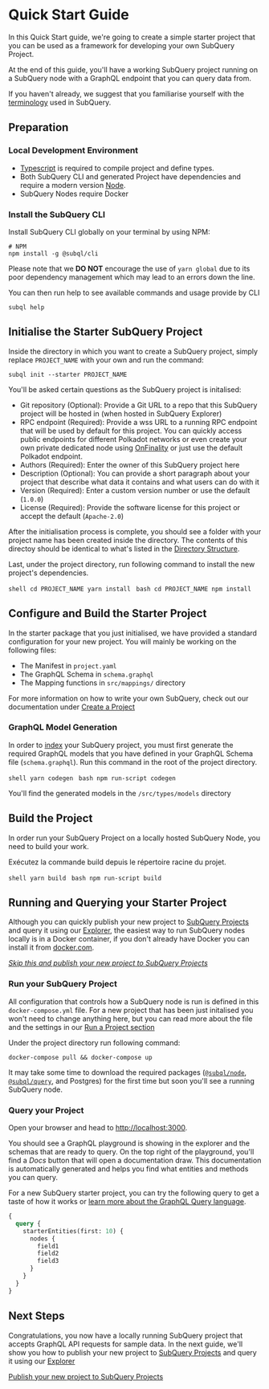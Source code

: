 # Quick Start Guide

In this Quick Start guide, we're going to create a simple starter project that you can be used as a framework for developing your own SubQuery Project.

At the end of this guide, you'll have a working SubQuery project running on a SubQuery node with a GraphQL endpoint that you can query data from.

If you haven't already, we suggest that you familiarise yourself with the [terminology](../#terminology) used in SubQuery.

## Preparation

### Local Development Environment

- [Typescript](https://www.typescriptlang.org/) is required to compile project and define types.
- Both SubQuery CLI and generated Project have dependencies and require a modern version [Node](https://nodejs.org/en/).
- SubQuery Nodes require Docker

### Install the SubQuery CLI

Install SubQuery CLI globally on your terminal by using NPM:

```shell
# NPM
npm install -g @subql/cli
```

Please note that we **DO NOT** encourage the use of `yarn global` due to its poor dependency management which may lead to an errors down the line.

You can then run help to see available commands and usage provide by CLI

```shell
subql help
```

## Initialise the Starter SubQuery Project

Inside the directory in which you want to create a SubQuery project, simply replace `PROJECT_NAME` with your own and run the command:

```shell
subql init --starter PROJECT_NAME
```

You'll be asked certain questions as the SubQuery project is initalised:

- Git repository (Optional): Provide a Git URL to a repo that this SubQuery project will be hosted in (when hosted in SubQuery Explorer)
- RPC endpoint (Required): Provide a wss URL to a running RPC endpoint that will be used by default for this project. You can quickly access public endpoints for different Polkadot networks or even create your own private dedicated node using [OnFinality](https://app.onfinality.io) or just use the default Polkadot endpoint.
- Authors (Required): Enter the owner of this SubQuery project here
- Description (Optional): You can provide a short paragraph about your project that describe what data it contains and what users can do with it
- Version (Required): Enter a custom version number or use the default (`1.0.0`)
- License (Required): Provide the software license for this project or accept the default (`Apache-2.0`)

After the initialisation process is complete, you should see a folder with your project name has been created inside the directory. The contents of this directoy should be identical to what's listed in the [Directory Structure](../create/introduction.md#directory-structure).

Last, under the project directory, run following command to install the new project's dependencies.

<CodeGroup> <CodeGroupItem title="YARN" active> ```shell cd PROJECT_NAME yarn install ``` </CodeGroupItem> <CodeGroupItem title="NPM"> ```bash cd PROJECT_NAME npm install ``` </CodeGroupItem> </CodeGroup>

## Configure and Build the Starter Project

In the starter package that you just initialised, we have provided a standard configuration for your new project. You will mainly be working on the following files:

- The Manifest in `project.yaml`
- The GraphQL Schema in `schema.graphql`
- The Mapping functions in `src/mappings/` directory

For more information on how to write your own SubQuery, check out our documentation under [Create a Project](../create/introduction.md)

### GraphQL Model Generation

In order to [index](../run/run.md) your SubQuery project, you must first generate the required GraphQL models that you have defined in your GraphQL Schema file (`schema.graphql`). Run this command in the root of the project directory.

<CodeGroup> <CodeGroupItem title="YARN" active> ```shell yarn codegen ``` </CodeGroupItem> <CodeGroupItem title="NPM"> ```bash npm run-script codegen ``` </CodeGroupItem> </CodeGroup>

You'll find the generated models in the `/src/types/models` directory

## Build the Project

In order run your SubQuery Project on a locally hosted SubQuery Node, you need to build your work.

Exécutez la commande build depuis le répertoire racine du projet.

<CodeGroup> <CodeGroupItem title="YARN" active> ```shell yarn build ``` </CodeGroupItem> <CodeGroupItem title="NPM"> ```bash npm run-script build ``` </CodeGroupItem> </CodeGroup>

## Running and Querying your Starter Project

Although you can quickly publish your new project to [SubQuery Projects](https://project.subquery.network) and query it using our [Explorer](https://explorer.subquery.network), the easiest way to run SubQuery nodes locally is in a Docker container, if you don't already have Docker you can install it from [docker.com](https://docs.docker.com/get-docker/).

[_Skip this and publish your new project to SubQuery Projects_](../publish/publish.md)

### Run your SubQuery Project

All configuration that controls how a SubQuery node is run is defined in this `docker-compose.yml` file. For a new project that has been just initalised you won't need to change anything here, but you can read more about the file and the settings in our [Run a Project section](../run/run.md)

Under the project directory run following command:

```shell
docker-compose pull && docker-compose up
```

It may take some time to download the required packages ([`@subql/node`](https://www.npmjs.com/package/@subql/node), [`@subql/query`](https://www.npmjs.com/package/@subql/query), and Postgres) for the first time but soon you'll see a running SubQuery node.

### Query your Project

Open your browser and head to [http://localhost:3000](http://localhost:3000).

You should see a GraphQL playground is showing in the explorer and the schemas that are ready to query. On the top right of the playground, you'll find a _Docs_ button that will open a documentation draw. This documentation is automatically generated and helps you find what entities and methods you can query.

For a new SubQuery starter project, you can try the following query to get a taste of how it works or [learn more about the GraphQL Query language](../query/graphql.md).

```graphql
{
  query {
    starterEntities(first: 10) {
      nodes {
        field1
        field2
        field3
      }
    }
  }
}
```

## Next Steps

Congratulations, you now have a locally running SubQuery project that accepts GraphQL API requests for sample data. In the next guide, we'll show you how to publish your new project to [SubQuery Projects](https://project.subquery.network) and query it using our [Explorer](https://explorer.subquery.network)

[Publish your new project to SubQuery Projects](../publish/publish.md)
